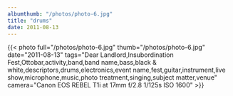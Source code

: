 ```yaml
---
albumthumb: "/photos/photo-6.jpg"
title: "drums"
date: 2011-08-13
---
```

{{< photo full="/photos/photo-6.jpg" thumb="/photos/photo-6.jpg" date="2011-08-13" tags="Dear Landlord,Insubordination Fest,Ottobar,activity,band,band name,bass,black & white,descriptors,drums,electronics,event name,fest,guitar,instrument,live show,microphone,music,photo treatment,singing,subject matter,venue" camera="Canon EOS REBEL T1i at 17mm f/2.8 1/125s ISO 1600" >}}
